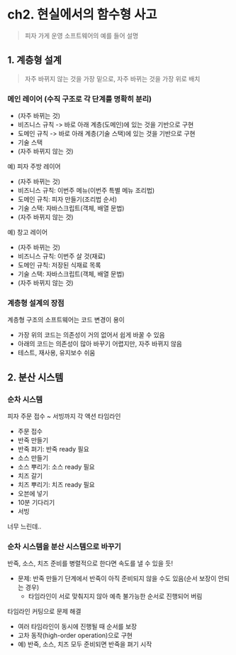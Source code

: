 # ch2. 현실에서의 함수형 사고

> 피자 가게 운영 소프트웨어의 예를 들어 설명

## 1. 계층형 설계
> 자주 바뀌지 않는 것을 가장 밑으로, 자주 바뀌는 것을 가장 위로 배치

### 메인 레이어 (수직 구조로 각 단계를 명확히 분리)
- (자주 바뀌는 것)
- 비즈니스 규칙 -> 바로 아래 계층(도메인)에 있는 것을 기반으로 구현
- 도메인 규칙 -> 바로 아래 계층(기술 스택)에 있는 것을 기반으로 구현
- 기술 스택
- (자주 바뀌지 않는 것)

예) 피자 주방 레이어
- (자주 바뀌는 것)
- 비즈니스 규칙: 이번주 메뉴(이번주 특별 메뉴 조리법)
- 도메인 규칙: 피자 만들기(조리법 순서)
- 기술 스택: 자바스크립트(객체, 배열 문법)
- (자주 바뀌지 않는 것)

예) 창고 레이어
- (자주 바뀌는 것)
- 비즈니스 규칙: 이번주 살 것(재료)
- 도메인 규칙: 저장된 식재료 목록
- 기술 스택: 자바스크립트(객체, 배열 문법)
- (자주 바뀌지 않는 것)

### 계층형 설계의 장점
계층형 구조의 소프트웨어는 코드 변경이 용이
- 가장 위의 코드는 의존성이 거의 없어서 쉽게 바꿀 수 있음
- 아래의 코드는 의존성이 많아 바꾸기 어렵지만, 자주 바뀌지 않음
- 테스트, 재사용, 유지보수 쉬움

## 2. 분산 시스템
### 순차 시스템
피자 주문 접수 ~ 서빙까지 각 액션 타임라인
- 주문 접수
- 반죽 만들기
- 반죽 펴기: 반죽 ready 필요
- 소스 만들기
- 소스 뿌리기: 소스 ready 필요
- 치즈 갈기
- 치즈 뿌리기: 치즈 ready 필요
- 오븐에 넣기
- 10분 기다리기
- 서빙

너무 느린데..

### 순차 시스템을 분산 시스템으로 바꾸기
반죽, 소스, 치즈 준비를 병렬적으로 한다면 속도를 낼 수 있을 듯!
- 문제: 반죽 만들기 단계에서 반죽이 아직 준비되지 않을 수도 있음(순서 보장이 안되는 경우)
  - 타임라인이 서로 맞춰지지 않아 예측 불가능한 순서로 진행되어 버림

타임라인 커팅으로 문제 해결
- 여러 타임라인이 동시에 진행될 때 순서를 보장
- 고차 동작(high-order operation)으로 구현
- 예) 반죽, 소스, 치즈 모두 준비되면 반죽을 펴기 시작